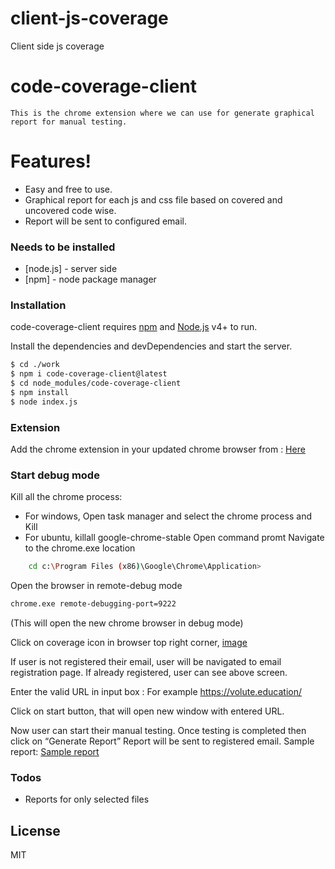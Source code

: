 # client-js-coverage
Client side js coverage

# code-coverage-client

    This is the chrome extension where we can use for generate graphical report for manual testing.

# Features!

  - Easy and free to use.
  - Graphical report for each js and css file based on covered and uncovered code wise.
  - Report will be sent to configured email.

### Needs to be installed

* [node.js] - server side 
* [npm] - node package manager

### Installation

code-coverage-client requires [npm](https://nodejs.org/en/download/) and [Node.js](https://nodejs.org/en/download/) v4+ to run.

Install the dependencies and devDependencies and start the server.

```sh
$ cd ./work
$ npm i code-coverage-client@latest
$ cd node_modules/code-coverage-client
$ npm install 
$ node index.js
```

### Extension

Add the chrome extension in your updated chrome browser from : [ Here ](https://chrome.google.com/webstore/detail/css-and-js-code-coverage/gfdcbeanlpkgbkagoejiiojahaehhbno)

### Start debug mode
Kill all the chrome process:
- For windows, Open task manager and select the chrome process and Kill
- For ubuntu, killall google-chrome-stable
Open command promt
Navigate to the chrome.exe location
```sh
    cd c:\Program Files (x86)\Google\Chrome\Application>
```
Open the browser in remote-debug mode 
 ```sh
 chrome.exe remote-debugging-port=9222 
 ```
 (This will open the new chrome browser in debug mode)
 
Click on coverage icon in browser top right corner,  [image](https://drive.google.com/file/d/1OP-38HrCUegUCbgcvPcJgW2a8f3EBFHB/view?usp=sharing)

If user is not registered their email, user will be navigated to email registration page. If already registered, user can see above screen.

Enter the valid URL in input box : For example https://volute.education/

Click on start button, that will open new window with entered URL. 

Now user can start their manual testing. Once testing is completed then click on “Generate Report” 
Report will be sent to registered email.
Sample report: [Sample report](https://drive.google.com/file/d/0B_rUtDXAAWVhcld1MkozanFRcWhCMmhiQnNhMFJqazNCWlJB/view?usp=sharing)


### Todos
- Reports for only selected files

License
----

MIT

